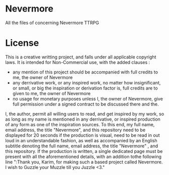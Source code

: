 # Nevermore
All the files of concerning Nevermore TTRPG

# License 
This is a creative writting project, and falls under all applicable copyright laws. It is intended for Non-Commercial use, with the added clauses :
- any mention of this project should be accompanied with full credits to me, the owner of Nevermore
- any derrivative work, or any inspired work, no matter how insignificant, or small, or big the inspiration or derivation factor is, full credits are to given to me, the owner of Nevermore
- no usage for monetary purposes unless I, the owner of Nevermore, give full permission under a signed contract to be discussed there and the.

I, the author, permit all willing users to read, and get inspired by my work, so as long as my name is mentioned in any derrivative, or inspired production of any form as one of the inspiration sources. To this end, my full name, email address, the title "Nevermore", and this repository need to be displayed for 20 seconds if the production is visual, need to be read in out loud in an understandable fashion, as well as accompanied by an English subtitle denoting the full name, email address, the title "Nevermore" , and this repository. If the production is written, a single dedicated page must be present with all the aforementioned details, with an addition tothe following line ":Thank you, Karim, for making such a based project called Nevermore. I wish to Guzzle your Muzzle till you Juzzle <3."
